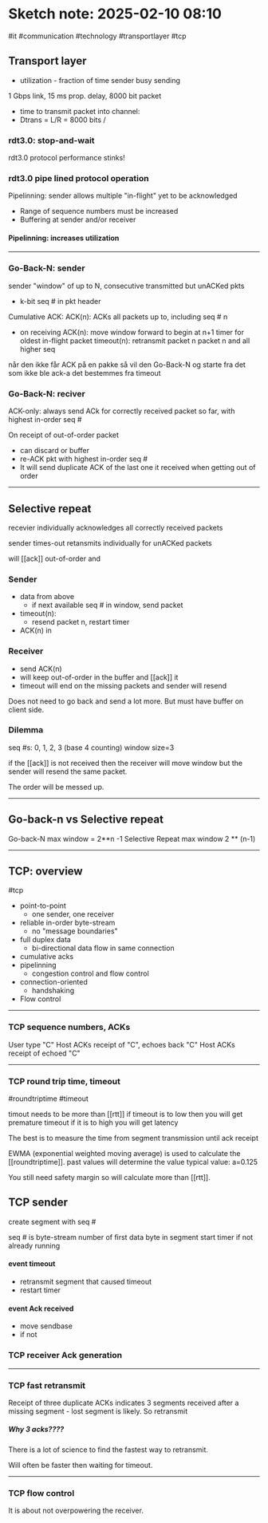# Sketch note: 2025-02-10 08:10

#it #communication #technology #transportlayer #tcp
## Transport layer


- utilization - fraction of time sender busy sending

1 Gbps link, 15 ms prop. delay, 8000 bit packet
- time to transmit packet into channel:
- Dtrans = L/R = 8000 bits / 

### rdt3.0: stop-and-wait
rdt3.0 protocol performance stinks!

### rdt3.0 pipe lined protocol operation

Pipelinning: sender allows multiple "in-flight" yet to be acknowledged

- Range of sequence numbers must be increased 
- Buffering at sender and/or receiver

#### Pipelinning: increases utilization

---
### Go-Back-N: sender

sender "window" of up to N, consecutive transmitted but unACKed pkts
- k-bit seq # in pkt header

Cumulative ACK: ACK(n): ACKs all packets up to, including seq # n
- on receiving ACK(n): move window forward to begin at n+1
timer for oldest in-flight packet
timeout(n): retransmit packet n packet n and all higher seq 

når den ikke får ACK på en pakke så vil den Go-Back-N og starte fra det som ikke ble ack-a
det bestemmes fra timeout


### Go-Back-N: reciver

ACK-only: always send ACk for correctly received packet so far, with highest in-order seq #

On receipt of out-of-order packet
- can discard or buffer 
- re-ACK pkt with highest in-order seq #
- It will send duplicate ACK of the last one it received when getting out of order

---
## Selective repeat 

recevier individually acknowledges all correctly received packets

sender times-out retansmits individually for unACKed packets

will [[ack]] out-of-order and 

### Sender
- data from above
	- if next available seq # in window, send packet
- timeout(n):
	- resend packet n, restart timer
- ACK(n) in

### Receiver 
- send ACK(n)
- will keep out-of-order in the buffer and [[ack]] it
- timeout will end on the missing packets and sender will resend

Does not need to go back and send a lot more. But must have buffer on client side.

### Dilemma

seq \#s: 0, 1, 2, 3 (base 4 counting)
window size=3

if the [[ack]] is not received then the receiver will move window but the sender will resend the same packet.

The order will be messed up.

---
## Go-back-n vs Selective repeat

Go-back-N max window = 2**n -1
Selective Repeat max window 2 ** (n-1)

---
## TCP: overview
#tcp 

- point-to-point
	- one sender, one receiver
- reliable in-order byte-stream
	- no "message boundaries"
- full duplex data
	- bi-directional data flow in same connection
- cumulative acks
- pipelinning 
	- congestion control and flow control
- connection-oriented
	- handshaking
- Flow control
---
### TCP sequence numbers, ACKs


User type "C"
Host ACKs receipt of "C", echoes back "C"
Host ACKs receipt of echoed "C"

---
### TCP round trip time, timeout
#roundtriptime #timeout

timout needs to be more than [[rtt]] 
if timeout is to low then you will get premature timeout
if it is to high you will get latency

The best is to measure the time from segment transmission until ack receipt

EWMA (exponential weighted moving average) is used to calculate the [[roundtriptime]].
past values will determine the value
typical value: a=0.125

You still need safety margin so will calculate more than [[rtt]].


## TCP sender

create segment with seq #

seq # is byte-stream number of first data byte in segment
start timer if not already running

#### event timeout 
- retransmit segment that caused timeout
- restart timer

#### event Ack received 
- move sendbase
- if not


### TCP receiver Ack generation

---
### TCP fast retransmit

Receipt of three duplicate ACKs indicates 3 segments received after a missing segment - lost segment is likely. So retransmit
##### Why 3 acks????
There is a lot of science to find the fastest way to retransmit.

Will often be faster then waiting for timeout.

---
### TCP flow control

It is about not overpowering the receiver. 

